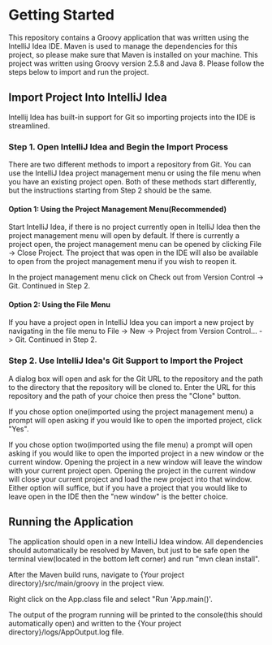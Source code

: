 # Getting Started

This repository contains a Groovy application that was written using the IntelliJ Idea IDE.  Maven is used to manage the dependencies for this project, so please make sure that Maven is installed on your machine.  This project was written using Groovy version 2.5.8 and Java 8.  Please follow the steps below to import and run the project.

## Import Project Into IntelliJ Idea

Intellij Idea has built-in support for Git so importing projects into the IDE is streamlined.  

### Step 1. Open IntelliJ Idea and Begin the Import Process

There are two different methods to import a repository from Git.  You can use the IntelliJ Idea project management menu or using the file menu when you have an existing project open. Both of these methods start differently, but the instructions starting from Step 2 should be the same.

#### Option 1: Using the Project Management Menu(Recommended)

Start IntelliJ Idea, if there is no project currently open in ItelliJ Idea then the project management menu will open by default.  If there is currently a project open, the project management menu can be opened by clicking File -> Close Project.  The project that was open in the IDE will also be available to open from the project management menu if you wish to reopen it. 

In the project management menu click on Check out from Version Control -> Git.  Continued in Step 2.

#### Option 2: Using the File Menu

If you have a project open in IntelliJ Idea you can import a new project by navigating in the file menu to File -> New -> Project from Version Control... -> Git.  Continued in Step 2.

### Step 2. Use IntelliJ Idea's Git Support to Import the Project

A dialog box will open and ask for the Git URL to the repository and the path to the directory that the repository will be cloned to.  Enter the URL for this repository and the path of your choice then press the "Clone" button.

If you chose option one(imported using the project management menu) a prompt will open asking if you would like to open the imported project, click "Yes".

If you chose option two(imported using the file menu) a prompt will open asking if you would like to open the imported project in a new window or the current window.  Opening the project in a new window will leave the window with your current project open.  Opening the project in the current window will close your current project and load the new project into that window.  Either option will suffice, but if you have a project that you would like to leave open in the IDE then the "new window" is the better choice.

## Running the Application

The application should open in a new IntelliJ Idea window.  All dependencies should automatically be resolved by Maven, but just to be safe open the terminal view(located in the bottom left corner) and run "mvn clean install".

After the Maven build runs, navigate to {Your project directory}/src/main/groovy in the project view.

Right click on the App.class file and select "Run 'App.main()'.

The output of the program running will be printed to the console(this should automatically open) and written to the {Your project directory}/logs/AppOutput.log file. 


